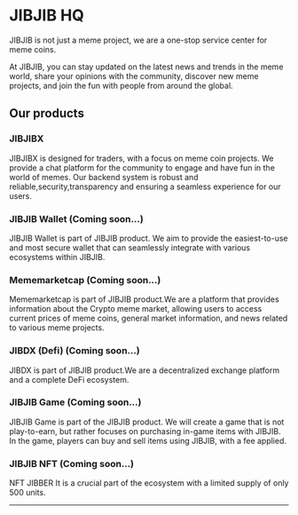 # JIBJIB HQ
JIBJIB is not just a meme project, we are a one-stop service center for meme coins.

At JIBJIB, you can stay updated on the latest news and trends in the meme world, share your opinions with the community, discover new meme projects, and join the fun with people from around the global.

## Our products
### JIBJIBX
JIBJIBX is designed for traders, with a focus on meme coin projects. We provide a chat platform for the community to engage and have fun in the world of memes. Our backend system is robust and reliable,security,transparency and ensuring a seamless experience for our users.

### JIBJIB Wallet (Coming soon...)
JIBJIB Wallet is part of JIBJIB product. We aim to provide the easiest-to-use and most secure wallet that can seamlessly integrate with various ecosystems within JIBJIB.

### Mememarketcap (Coming soon...)
Mememarketcap is part of JIBJIB product.We are a platform that provides information about the Crypto meme market, allowing users to access current prices of meme coins, general market information, and news related to various meme projects.

### JIBDX (Defi) (Coming soon...)
JIBDX is part of JIBJIB product.We are a decentralized exchange platform and a complete DeFi ecosystem.

### JIBJIB Game (Coming soon...)
JIBJIB Game is part of the JIBJIB product. We will create a game that is not play-to-earn, but rather focuses on purchasing in-game items with JIBJIB. In the game, players can buy and sell items using JIBJIB, with a fee applied.

### JIBJIB NFT (Coming soon...)
NFT JIBBER It is a crucial part of the ecosystem with a limited supply of only 500 units.

---
